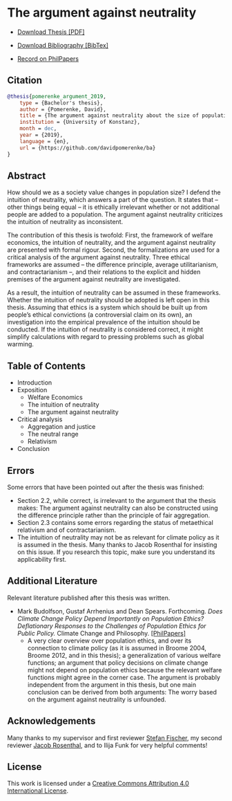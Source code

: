 # The argument against neutrality

- [Download Thesis [PDF]](https://github.com/davidpomerenke/ba/raw/master/thesis.pdf)

- [Download Bibliography [BibTex]](https://raw.githubusercontent.com/davidpomerenke/ba/master/bibliography.bib)

- [Record on PhilPapers](https://philpapers.org/rec/POMTAA-5)

## Citation

```bibtex
@thesis{pomerenke_argument_2019,
	type = {Bachelor's thesis},
	author = {Pomerenke, David},
	title = {The argument against neutrality about the size of population},
	institution = {University of Konstanz},
	month = dec,
	year = {2019},
	language = {en},
	url = {https://github.com/davidpomerenke/ba}
}
```

## Abstract

How should we as a society value changes in population size? I defend the intuition of neutrality, which answers a part of the question. It states that – other things being equal – it is ethically irrelevant whether or not additional people are added to a population. The argument against neutrality criticizes the intuition of neutrality as inconsistent.

The contribution of this thesis is twofold: First, the framework of welfare economics, the intuition of neutrality, and the argument against neutrality are presented with formal rigour. Second, the formalizations are used for a critical analysis of the argument against neutrality. Three ethical frameworks are assumed – the difference principle, average utilitarianism, and contractarianism –, and their relations to the explicit and hidden premises of the argument against neutrality are investigated.

As a result, the intuition of neutrality can be assumed in these frameworks. Whether the intuition of neutrality should be adopted is left open in this thesis. Assuming that ethics is a system which should be built up from people’s ethical convictions (a controversial claim on its own), an investigation into the empirical prevalence of the intuition should be conducted. If the intuition of neutrality is considered correct, it might simplify calculations with regard to pressing problems such as global warming.

## Table of Contents

- Introduction
- Exposition
  - Welfare Economics
  - The intuition of neutrality
  - The argument against neutrality
- Critical analysis
  - Aggregation and justice
  - The neutral range
  - Relativism
- Conclusion

## Errors

Some errors that have been pointed out after the thesis was finished:

- Section 2.2, while correct, is irrelevant to the argument that the thesis makes: The argument against neutrality can also be constructed using the difference principle rather than the principle of fair aggregation.
- Section 2.3 contains some errors regarding the status of metaethical relativism and of contractarianism.
- The intuition of neutrality may not be as relevant for climate policy as it is assumed in the thesis. Many thanks to Jacob Rosenthal for insisting on this issue. If you research this topic, make sure you understand its applicability first.

## Additional Literature

Relevant literature published after this thesis was written.

- Mark Budolfson, Gustaf Arrhenius and Dean Spears. Forthcoming. _Does Climate Change Policy Depend Importantly on Population Ethics? Deflationary Responses to the Challenges of Population Ethics for Public Policy._ Climate Change and Philosophy. [[PhilPapers]](https://philpapers.org/rec/BUDDCC)
  - A very clear overview over population ethics, and over its connection to climate policy (as it is assumed in Broome 2004, Broome 2012, and in this thesis); a generalization of various welfare functions; an argument that policy decisions on climate change might not depend on population ethics because the relevant welfare functions might agree in the corner case. The argument is probably independent from the argument in this thesis, but one main conclusion can be derived from both arguments: The worry based on the argument against neutrality is unfounded.

## Acknowledgements

Many thanks to my supervisor and first reviewer [Stefan Fischer](https://philosofischer.com), my second reviewer [Jacob Rosenthal](https://www.philosophie.uni-konstanz.de/en/professorship-of-practical-philosophy/jacob-rosenthal/), and to Ilija Funk for very helpful comments!

## License

This work is licensed under a [Creative Commons Attribution 4.0 International License](http://creativecommons.org/licenses/by/4.0/).
